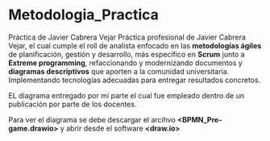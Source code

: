 # Metodologia_Practica
Práctica de Javier Cabrera Vejar
Práctica profesional de Javier Cabrera Vejar, el cual cumple el roll de analista enfocado en  las **metodologías ágiles** de planificación, gestión y desarrollo,
más específico en **Scrum**  junto a **Extreme  programming**,  refaccionando y modernizando documentos y  **diagramas descriptivos**  que aporten   a   la   comunidad universitaria.
Implementando tecnologías adecuadas para entregar resultados concretos.

EL diagrama entregado por mi parte el cual fue empleado dentro de un publicación por parte de los docentes.

Para ver el diagrama se debe descargar el arcihvo **<BPMN_Pre-game.drawio>** y abrir desde el software **<draw.io>**


